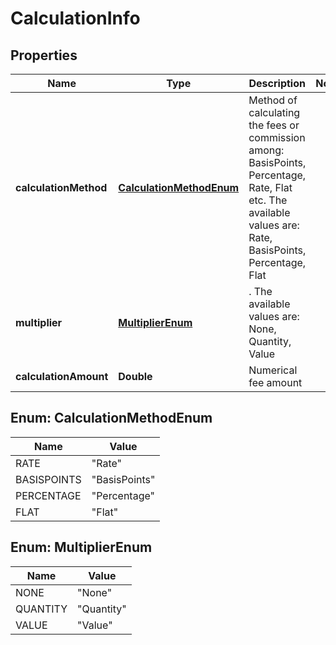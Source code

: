 

# CalculationInfo


## Properties

Name | Type | Description | Notes
------------ | ------------- | ------------- | -------------
**calculationMethod** | [**CalculationMethodEnum**](#CalculationMethodEnum) | Method of calculating the fees or commission among: BasisPoints, Percentage, Rate, Flat etc. The available values are: Rate, BasisPoints, Percentage, Flat | 
**multiplier** | [**MultiplierEnum**](#MultiplierEnum) | . The available values are: None, Quantity, Value | 
**calculationAmount** | **Double** | Numerical fee amount | 



## Enum: CalculationMethodEnum

Name | Value
---- | -----
RATE | &quot;Rate&quot;
BASISPOINTS | &quot;BasisPoints&quot;
PERCENTAGE | &quot;Percentage&quot;
FLAT | &quot;Flat&quot;



## Enum: MultiplierEnum

Name | Value
---- | -----
NONE | &quot;None&quot;
QUANTITY | &quot;Quantity&quot;
VALUE | &quot;Value&quot;



